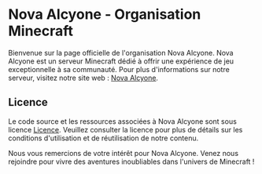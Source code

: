 # Nova Alcyone - Organisation Minecraft

Bienvenue sur la page officielle de l'organisation Nova Alcyone. Nova Alcyone est un serveur Minecraft dédié à offrir une expérience de jeu exceptionnelle à sa communauté. Pour plus d'informations sur notre serveur, visitez notre site web : [Nova Alcyone](https://novaalcyone.com).

## Licence

Le code source et les ressources associées à Nova Alcyone sont sous licence [Licence](https://github.com/Nova-Alcyone/Repo/blob/main/LICENSE.md). Veuillez consulter la licence pour plus de détails sur les conditions d'utilisation et de réutilisation de notre contenu.

Nous vous remercions de votre intérêt pour Nova Alcyone. Venez nous rejoindre pour vivre des aventures inoubliables dans l'univers de Minecraft !
